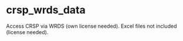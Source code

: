 # crsp_wrds_data
Access CRSP via WRDS (own license needed). 
Excel files not included (license needed).
